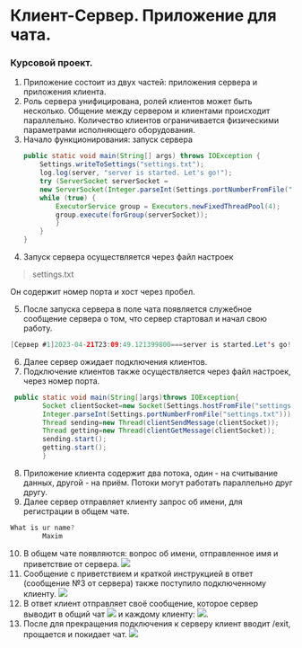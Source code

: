 # Клиент-Сервер. Приложение для чата.

### Курсовой проект.

1. Приложение состоит из двух частей: приложения сервера и приложения клиента.
2. Роль сервера унифицирована, ролей клиентов может быть несколько. Общение между сервером и клиентами происходит
   параллельно. Количество клиентов ограничивается физическими параметрами исполняющего оборудования.
3. Начало функционирования: запуск сервера
   ```java
   public static void main(String[] args) throws IOException {
       Settings.writeToSettings("settings.txt");
       log.log(server, "server is started. Let's go!");
       try (ServerSocket serverSocket =
       new ServerSocket(Integer.parseInt(Settings.portNumberFromFile("settings.txt")))) {
       while (true) {
           ExecutorService group = Executors.newFixedThreadPool(4);
           group.execute(forGroup(serverSocket));
           }
       }
   }


4. Запуск сервера осуществляется через файл настроек

> settings.txt

Он содержит номер порта и хост через пробел.

5. После запуска сервера в поле чата появляется служебное сообщение сервера о том, что сервер стартовал и начал свою
   работу.

````java
[Сервер #1]2023-04-21T23:09:49.121399800===server is started.Let's go!
````

6. Далее сервер ожидает подключения клиентов.
7. Подключение клиентов также осуществляется через файл настроек, через номер порта.

````java
 public static void main(String[]args)throws IOException{
        Socket clientSocket=new Socket(Settings.hostFromFile("settings.txt"),
        Integer.parseInt(Settings.portNumberFromFile("settings.txt")));
        Thread sending=new Thread(clientSendMessage(clientSocket));
        Thread getting=new Thread(clientGetMessage(clientSocket));
        sending.start();
        getting.start();
        }
````

8. Приложение клиента содержит два потока, один - на считывание данных, другой - на приём. Потоки могут работать
   параллельно друг другу.
9. Далее сервер отправляет клиенту запрос об имени, для регистрации в общем чате.

````java
What is ur name?
        Maxim
````

10. В общем чате появляются: вопрос об имени, отправленное имя и приветствие от сервера.
    ![](https://github.com/IrinaBurnina/ServerForClients/blob/main/pictures/Chat.PNG)
11. Сообщение с приветствием и краткой инструкцией в ответ (сообщение №3 от сервера) также поступило подключенному
    клиенту.
    ![](https://github.com/IrinaBurnina/ServerForClients/blob/main/pictures/ClientIsClosed.PNG)
12. В ответ клиент отправляет своё сообщение, которое сервер выводит в общий чат
    ![](https://github.com/IrinaBurnina/ServerForClients/blob/main/pictures/ServerPic.PNG)
    и каждому клиенту:
    ![](https://github.com/IrinaBurnina/ServerForClients/blob/main/pictures/Chatting.PNG).
13. После для прекращения подключения к серверу клиент вводит /exit, прощается и покидает чат.
    ![](https://github.com/IrinaBurnina/ServerForClients/blob/main/pictures/ExitOnOneClient.PNG)
